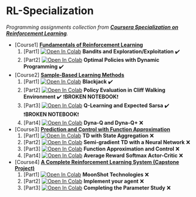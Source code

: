 # RL-Specialization

_Programming assignments collection from [**Coursera Specialization on Reinforcement Learning**](https://www.coursera.org/specializations/reinforcement-learning)._

- [Course1] [**Fundamentals of Reinforcement Learning**](https://www.coursera.org/learn/fundamentals-of-reinforcement-learning)
    1. [Part1] [![Open In Colab](https://colab.research.google.com/assets/colab-badge.svg)](https://colab.research.google.com/github/damianiRiccardo90/RL-Specialization/blob/master/C1-Fundamentals_of_Reinforcement_Learning/W1-Bandits_and_Exploration_Exploitation/w1_assignment.ipynb) **Bandits and Exploration/Exploitation** :heavy_check_mark:
    1. [Part2] [![Open In Colab](https://colab.research.google.com/assets/colab-badge.svg)](https://colab.research.google.com/github/damianiRiccardo90/RL-Specialization/blob/master/C1-Fundamentals_of_Reinforcement_Learning/W4-Optimal_Policies_with_Dynamic_Programming/Assignment2.ipynb) **Optimal Policies with Dynamic Programming** :heavy_check_mark:
- [Course2] [**Sample-Based Learning Methods**](https://www.coursera.org/learn/sample-based-learning-methods)
    1. [Part1] [![Open In Colab](https://colab.research.google.com/assets/colab-badge.svg)](https://colab.research.google.com/github/damianiRiccardo90/RL-Specialization/blob/master/C2-Sample_based_Learning_Methods/W1-Monte_Carlo_Methods_for_Prediction_and_Control/Blackjack.ipynb) **Blackjack** :heavy_check_mark:
    2. [Part2] [![Open In Colab](https://colab.research.google.com/assets/colab-badge.svg)](https://colab.research.google.com/github/damianiRiccardo90/RL-Specialization/blob/master/C2-Sample_based_Learning_Methods/W2-Temporal_Difference_Learning_Methods_for_Prediction/Policy_Evaluation_in_Cliff_Walking_Environment.ipynb) **Policy Evaluation in Cliff Walking Environment** :heavy_check_mark: :exclamation:**BROKEN NOTEBOOK**:exclamation:
    3. [Part3] [![Open In Colab](https://colab.research.google.com/assets/colab-badge.svg)](https://colab.research.google.com/github/damianiRiccardo90/RL-Specialization/blob/master/C2-Sample_based_Learning_Methods/W3-Temporal_Difference_Learning_Methods_for_Control/Q-Learning_and_Expected_Sarsa.ipynb) **Q-Learning and Expected Sarsa** :heavy_check_mark: :exclamation:**BROKEN NOTEBOOK**:exclamation:
    4. [Part4] [![Open In Colab](https://colab.research.google.com/assets/colab-badge.svg)](https://colab.research.google.com/github/damianiRiccardo90/RL-Specialization/blob/master/C2-Sample_based_Learning_Methods/W4-Planning_Learning_and_Acting/Dyna-Q_and_Dyna-Q+.ipynb) **Dyna-Q and Dyna-Q+** :x:
- [Course3] [**Prediction and Control with Function Approximation**](https://www.coursera.org/learn/prediction-control-function-approximation)
    1. [Part1] [![Open In Colab](https://colab.research.google.com/assets/colab-badge.svg)](https://colab.research.google.com/github/damianiRiccardo90/RL-Specialization/blob/master/C3-Prediction_and_Control_with_Function_Approximation/W1-On-policy_Prediction_with_Approximation/TD_with_State_Aggregation.ipynb) **TD with State Aggregation** :x:
    2. [Part2] [![Open In Colab](https://colab.research.google.com/assets/colab-badge.svg)](https://colab.research.google.com/github/damianiRiccardo90/RL-Specialization/blob/master/C3-Prediction_and_Control_with_Function_Approximation/W2-Constructing_Features_for_Prediction/Semi-gradient_TD_with_a_Neural_Network.ipynb) **Semi-gradient TD with a Neural Network** :x:
    3. [Part3] [![Open In Colab](https://colab.research.google.com/assets/colab-badge.svg)](https://colab.research.google.com/github/damianiRiccardo90/RL-Specialization/blob/master/C3-Prediction_and_Control_with_Function_Approximation/W3-Control_with_Approximation/Function_Approximation_and_Control.ipynb) **Function Approximation and Control** :x:
    4. [Part4] [![Open In Colab](https://colab.research.google.com/assets/colab-badge.svg)](https://colab.research.google.com/github/damianiRiccardo90/RL-Specialization/blob/master/C3-Prediction_and_Control_with_Function_Approximation/W4-Policy_Gradient/Average_Reward_Softmax_Actor-Critic.ipynb) **Average Reward Softmax Actor-Critic** :x:
- [Course4] [**A Complete Reinforcement Learning System (Capstone Project)**](https://www.coursera.org/learn/complete-reinforcement-learning-system)
    1. [Part1] [![Open In Colab](https://colab.research.google.com/assets/colab-badge.svg)](https://colab.research.google.com/github/damianiRiccardo90/RL-Specialization/blob/master/C4-A_Complete_Reinforcement_Learning_System/W2-Milestone_1_Formalize_Word_Problem_as_MDP/MoonShot_Technologies.ipynb) **MoonShot Technologies** :x:
    2. [Part2] [![Open In Colab](https://colab.research.google.com/assets/colab-badge.svg)](https://colab.research.google.com/github/damianiRiccardo90/RL-Specialization/blob/master/C4-A_Complete_Reinforcement_Learning_System/W5-Milestone_4_Implement_Your_Agent/Implement_your_agent.ipynb) **Implement your agent** :x:
    3. [Part3] [![Open In Colab](https://colab.research.google.com/assets/colab-badge.svg)](https://colab.research.google.com/github/damianiRiccardo90/RL-Specialization/blob/master/C4-A_Complete_Reinforcement_Learning_System/W6-Milestone_5_Submit_Your_Parameter_Study/Completing_the_Parameter_Study.ipynb) **Completing the Parameter Study** :x:
    
